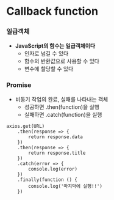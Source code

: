 # Callback function

### 일급객체

- **JavaScript의 함수는 일급객체이다**
  - 인자로 넘길 수 있다
  - 함수의 반환값으로 사용할 수 있다
  - 변수에 할당할 수 있다



### Promise

- 비동기 작업의 완료, 실패를 나타내는 객체
  - 성공하면 .then(function)을 실행
  - 실패하면 .catch(function)을 실행

```
axios.get(URL)
	.then(response => {
		return response.data
	})
	.then(response => {
		return response.title
	})
	.catch(error => {
		console.log(error)
	})
	.finally(function () {
		console.log('마지막에 실행!!')
	})
```

